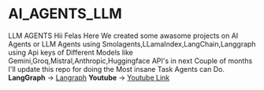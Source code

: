 # AI_AGENTS_LLM
LLM AGENTS
Hii Felas Here We created some awasome projects on AI Agents or LLM Agents using Smolagents,LLamaIndex,LangChain,Langgraph using Api keys of Different Models like Gemini,Groq,Mistral,Anthropic,Huggingface API's in next Couple of months I'll update this repo for doing the Most insane Task Agents can Do.
**LangGraph** -> <a href="https://langchain-ai.github.io/langgraph/tutorials/introduction/#part-1-build-a-basic-chatbot">Langraph</a>
**Youtube** -> <a href="https://www.youtube.com/watch?v=ndCFqT6xFQ4">Youtube Link</a>
